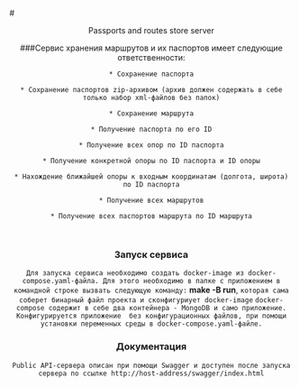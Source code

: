 #<center>Passports and routes store server

###Сервис хранения маршрутов и их паспортов имеет следующие ответственности:

`* Сохранение паспорта`

`* Сохранение паспортов zip-архивом (архив должен содержать в себе только набор xml-файлов без папок)`

`* Сохранение маршрута`

`* Получение паспорта по его ID`

`* Получение всех опор по ID паспорта`

`* Получение конкретной опоры по ID паспорта и ID опоры`

`* Нахождение ближайшей опоры к входным координатам (долгота, широта) по ID паспорта`

`* Получение всех маршрутов`

`* Получение всех паспортов маршрута по ID маршрута`

` `

###  Запуск сервиса
`Для запуска сервиса необходимо создать docker-image из docker-compose.yaml-файла.
Для этого необходимо в папке с приложением в командной строке вызвать следующую команду:`
__make -B run__, `которая сама соберет бинарный файл проекта и сконфигуриует docker-image`
`docker-compose содержит в себе два контейнера - MongoDB и само приложение. Конфигурируется приложение 
без конфигурационных файлов, при помощи установки переменных среды в docker-compose.yaml-файле.`

### Документация
`Public API-сервера описан при помощи Swagger и доступен после запуска сервера
по ссылке http://host-address/swagger/index.html`